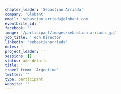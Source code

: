 ```yaml
---
chapter_leader: 'Sebastian Arriada'
company: 'Globant'
email: 'sebastian.arriada@globant.com'
eventbrite_id: ''
facebook: ''
image: '/participant/images/sebastian-arriada.jpg'
job_title: 'Tech Director'
linkedin: 'sebastianarriada'
notes: ''
project_leader: ''
sessions: []
status: add-details
title: ''
travel_from: 'Argentina'
twitter: ''
type: participant
website: ''
---
```


<!-- put more details about participant here -->
